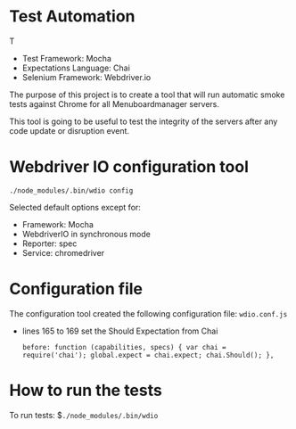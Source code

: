 # Test Automation
T
- Test Framework: Mocha
- Expectations Language: Chai
- Selenium Framework: Webdriver.io

The purpose of this project is to create a tool that will run automatic smoke tests against Chrome for all Menuboardmanager servers.
 
This tool is going to be useful to test the integrity of the servers after any code update or disruption event.

# Webdriver IO configuration tool
`./node_modules/.bin/wdio config`

Selected default options except for: 
- Framework: Mocha 
- WebdriverIO in synchronous mode
- Reporter: spec
- Service: chromedriver

# Configuration file
The configuration tool created the following configuration file:
`wdio.conf.js`

- lines 165 to 169 set the Should Expectation from Chai

    `before: function (capabilities, specs) {
        var chai = require('chai');
        global.expect = chai.expect;
        chai.Should();
    },`

# How to run the tests
To run tests:
$`./node_modules/.bin/wdio`